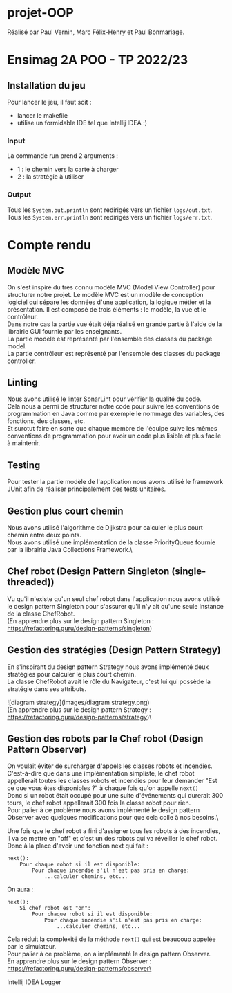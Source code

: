 # projet-OOP

Réalisé par Paul Vernin, Marc Félix-Henry et Paul Bonmariage.

Ensimag 2A POO - TP 2022/23
============================

## Installation du jeu
Pour lancer le jeu, il faut soit :
- lancer le makefile
- utilise un formidable IDE tel que Intellij IDEA :)

### Input
La commande run prend 2 arguments :
- 1 : le chemin vers la carte à charger
- 2 : la stratégie à utiliser

### Output
Tous les ``System.out.println`` sont redirigés vers un fichier ``logs/out.txt``.\
Tous les ``System.err.println`` sont redirigés vers un fichier ``logs/err.txt``.

# Compte rendu

## Modèle MVC
On s'est inspiré du très connu modèle MVC (Model View Controller) pour structurer notre projet. Le modèle MVC est un modèle de conception logiciel qui sépare les données d'une application, la logique métier et la présentation. Il est composé de trois éléments : le modèle, la vue et le contrôleur.\
Dans notre cas la partie vue était déjà réalisé en grande partie à l'aide de la librairie GUI fournie par les enseignants.\
La partie modèle est représenté par l'ensemble des classes du package model.\
La partie contrôleur est représenté par l'ensemble des classes du package controller.

## Linting
Nous avons utilisé le linter SonarLint pour vérifier la qualité du code.\
Cela nous a permi de structurer notre code pour suivre les conventions de programmation en Java comme par exemple le nommage des variables, des fonctions, des classes, etc.\
Et surotut faire en sorte que chaque membre de l'équipe suive les mêmes conventions de programmation pour avoir un code plus lisible et plus facile à maintenir.

## Testing
Pour tester la partie modèle de l'application nous avons utilisé le framework JUnit afin de réaliser principalement des tests unitaires.

## Gestion plus court chemin
Nous avons utilisé l'algorithme de Dijkstra pour calculer le plus court chemin entre deux points.\
Nous avons utilisé une implémentation de la classe PriorityQueue fournie par la librairie Java Collections Framework.\

## Chef robot (Design Pattern Singleton (single-threaded))
Vu qu'il n'existe qu'un seul chef robot dans l'application nous avons utilisé le design pattern Singleton pour s'assurer qu'il n'y ait qu'une seule instance de la classe ChefRobot.\
(En apprendre plus sur le design pattern Singleton : https://refactoring.guru/design-patterns/singleton)

## Gestion des stratégies (Design Pattern Strategy)
En s'inspirant du design pattern Strategy nous avons implémenté deux stratégies pour calculer le plus court chemin.\
La classe ChefRobot avait le rôle du Navigateur, c'est lui qui possède la stratégie dans ses attributs.

![diagram strategy](images/diagram strategy.png)\
(En apprendre plus sur le design pattern Strategy : https://refactoring.guru/design-patterns/strategy)\

## Gestion des robots par le Chef robot (Design Pattern Observer)
On voulait éviter de surcharger d'appels les classes robots et incendies.\
C'est-à-dire que dans une implémentation simpliste, le chef robot appellerait toutes les classes robots et incendies pour leur demander "Est ce que vous êtes disponibles ?" à chaque fois qu'on appelle `next()`\
Donc si un robot était occupé pour une suite d'événements qui durerait 300 tours, le chef robot appellerait 300 fois la classe robot pour rien.\
Pour palier à ce problème nous avons implémenté le design pattern Observer avec quelques modifications pour que cela colle à nos besoins.\

Une fois que le chef robot a fini d'assigner tous les robots à des incendies, il va se mettre en "off" et c'est un des robots qui va réveiller le chef robot.\
Donc à la place d'avoir une fonction next qui fait :
```
next():
    Pour chaque robot si il est disponible:
        Pour chaque incendie s'il n'est pas pris en charge:
            ...calculer chemins, etc...

```
On aura :
```
next():
    Si chef robot est "on":
        Pour chaque robot si il est disponible:
            Pour chaque incendie s'il n'est pas pris en charge:
                ...calculer chemins, etc...
```
Cela réduit la complexité de la méthode ``next()`` qui est beaucoup appelée par le simulateur.\
Pour palier à ce problème, on a implémenté le design pattern Observer.\
En apprendre plus sur le design pattern Observer : https://refactoring.guru/design-patterns/observer\


Intellij IDEA
Logger
